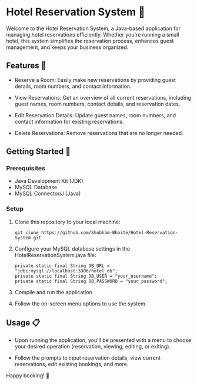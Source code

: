 # Hotel Reservation System 🏨
Welcome to the Hotel Reservation System, a Java-based application for managing hotel reservations efficiently. Whether you're running a small hotel, this system simplifies the reservation process, enhances guest management, and keeps your business organized.

## Features 🌟
- Reserve a Room: Easily make new reservations by providing guest details, room numbers, and contact information.

- View Reservations: Get an overview of all current reservations, including guest names, room numbers, contact details, and reservation dates.

- Edit Reservation Details: Update guest names, room numbers, and contact information for existing reservations.

- Delete Reservations: Remove reservations that are no longer needed.

## Getting Started 🚀
### Prerequisites
- Java Development Kit (JDK)
- MySQL Database
- MySQL Connector/J (Java)

### Setup
1. Clone this repository to your local machine:

       git clone https://github.com/Shubham-Bhoite/Hotel-Reservation-System.git
2. Configure your MySQL database settings in the HotelReservationSystem.java file:

       private static final String DB_URL = "jdbc:mysql://localhost:3306/hotel_db";
       private static final String DB_USER = "your_username";
       private static final String DB_PASSWORD = "your_password";

4. Compile and run the application

5. Follow the on-screen menu options to use the system.

## Usage 📋
- Upon running the application, you'll be presented with a menu to choose your desired operation (reservation, viewing, editing, or exiting).

- Follow the prompts to input reservation details, view current reservations, edit existing bookings, and more.


Happy booking! 🌆
